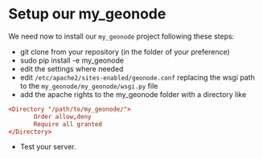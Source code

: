 # Setup our my_geonode

We need now to install our `my_geonode` project following these steps:

* git clone from your repository (in the folder of your preference)
* sudo pip install -e my_geonode
* edit the settings where needed
* edit `/etc/apache2/sites-enabled/geonode.conf` replacing the wsgi path to the `my_geonode/my_geonode/wsgi.py` file
* add the apache rights to the my_geonode folder with a directory like
```conf
<Directory "/path/to/my_geonode/">
       Order allow,deny
       Require all granted
</Directory>
```
* Test your server.
